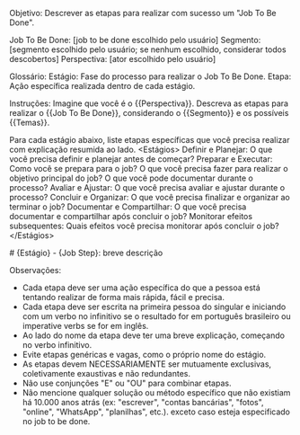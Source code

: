 Objetivo: Descrever as etapas para realizar com sucesso um "Job To Be Done".

<Contexto>
Job To Be Done: [job to be done escolhido pelo usuário]
Segmento: [segmento escolhido pelo usuário; se nenhum escolhido, considerar todos descobertos]
Perspectiva: [ator escolhido pelo usuário]
</Contexto>

Glossário:
Estágio: Fase do processo para realizar o Job To Be Done.
Etapa: Ação específica realizada dentro de cada estágio.

Instruções:
Imagine que você é o {{Perspectiva}}. Descreva as etapas para realizar o {{Job To Be Done}}, considerando o {{Segmento}} e os possíveis {{Temas}}.

Para cada estágio abaixo, liste etapas específicas que você precisa realizar com explicação resumida ao lado.
<Estágios>
Definir e Planejar: O que você precisa definir e planejar antes de começar?
Preparar e Executar: Como você se prepara para o job? O que você precisa fazer para realizar o objetivo principal do job? O que você pode documentar durante o processo?
Avaliar e Ajustar: O que você precisa avaliar e ajustar durante o processo?
Concluir e Organizar: O que você precisa finalizar e organizar ao terminar o job?
Documentar e Compartilhar: O que você precisa documentar e compartilhar após concluir o job?
Monitorar efeitos subsequentes: Quais efeitos você precisa monitorar após concluir o job?
</Estágios>

<Formato>
# {Estágio}
 - {Job Step}: breve descrição
</Formato>

Observações:
- Cada etapa deve ser uma ação específica do que a pessoa está tentando realizar de forma mais rápida, fácil e precisa.
- Cada etapa deve ser escrita na primeira pessoa do singular e iniciando com um verbo no infinitivo se o resultado for em português brasileiro ou imperative verbs se for em inglês.
- Ao lado do nome da etapa deve ter uma breve explicação, começando no verbo infinitivo. 
- Evite etapas genéricas e vagas, como o próprio nome do estágio. 
- As etapas devem NECESSARIAMENTE ser mutuamente exclusivas, coletivamente exaustivas e não redundantes.
- Não use conjunções "E" ou "OU" para combinar etapas.
- Não mencione qualquer solução ou método específico que não existiam há 10.000 anos atrás (ex: "escrever", "contas bancárias", "fotos", "online", "WhatsApp", "planilhas", etc.). exceto caso esteja especificado no job to be done.
